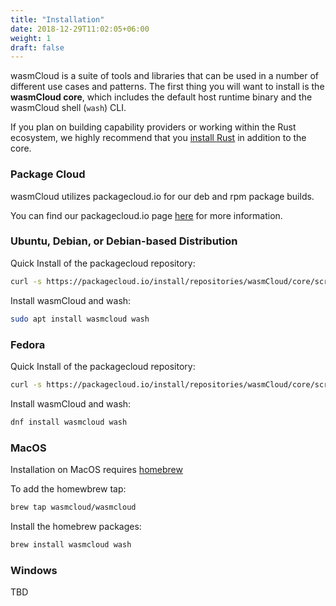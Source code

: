 ```yaml
---
title: "Installation"
date: 2018-12-29T11:02:05+06:00
weight: 1
draft: false
---
```


wasmCloud is a suite of tools and libraries that can be used in a number of different use cases and patterns. The first
thing you will want to install is the **wasmCloud core**, which includes the default host runtime binary and the wasmCloud shell (`wash`) CLI.

If you plan on building capability providers or working within the Rust ecosystem, we highly recommend that you [install Rust](https://www.rust-lang.org/tools/install) in addition to the core.

### Package Cloud
wasmCloud utilizes packagecloud.io for our deb and rpm package builds.

You can find our packagecloud.io page [here](https://packagecloud.io/wasmCloud/core/) for more information.

### Ubuntu, Debian, or Debian-based Distribution

Quick Install of the packagecloud repository:

```bash
curl -s https://packagecloud.io/install/repositories/wasmCloud/core/script.deb.sh | sudo bash
```

Install wasmCloud and wash:
```bash
sudo apt install wasmcloud wash
```

### Fedora

Quick Install of the packagecloud repository:

```bash
curl -s https://packagecloud.io/install/repositories/wasmCloud/core/script.rpm.sh | sudo bash
```

Install wasmCloud and wash:
```bash
dnf install wasmcloud wash
```


### MacOS

Installation on MacOS requires [homebrew](https://brew.sh/)

To add the homewbrew tap:
```bash
brew tap wasmcloud/wasmcloud
```

Install the homebrew packages:
```bash
brew install wasmcloud wash
```

### Windows

TBD

